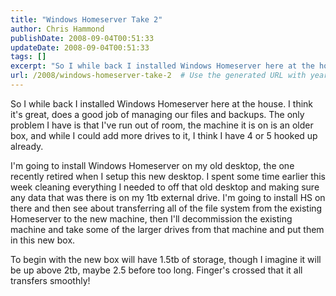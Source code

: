 ```yaml
---
title: "Windows Homeserver Take 2"
author: Chris Hammond
publishDate: 2008-09-04T00:51:33
updateDate: 2008-09-04T00:51:33
tags: []
excerpt: "So I while back I installed Windows Homeserver here at the house. I think it's great, does a good job of managing our files and backups. The only problem I have is that I've run out of room, the machine it is on is an older box, and while I could add more drives to it, I think I have 4 or 5 hooked up already.  I'm going to install Windows Homeserver on my old desktop, the one recently retired when I setup this new desktop. I spent some time earlier this week cleaning everything I needed to off that old desktop and making sure any data that was there is on my 1tb external drive. I'm going to install HS on there and then see about transferring all of the file system from the existing Homeserver to the new machine, then I'll decommission the existing machine and take some of the larger drives from that machine and put them in this new box.  To begin with the new box will have 1.5tb of storage, though I imagine it will be up above 2tb, maybe 2.5 before too long. Finger's crossed that it all transfers smoothly!"
url: /2008/windows-homeserver-take-2  # Use the generated URL with year
---
```

<p>So I while back I installed Windows Homeserver here at the house. I think it's great, does a good job of managing our files and backups. The only problem I have is that I've run out of room, the machine it is on is an older box, and while I could add more drives to it, I think I have 4 or 5 hooked up already.</p>  <p>I'm going to install Windows Homeserver on my old desktop, the one recently retired when I setup this new desktop. I spent some time earlier this week cleaning everything I needed to off that old desktop and making sure any data that was there is on my 1tb external drive. I'm going to install HS on there and then see about transferring all of the file system from the existing Homeserver to the new machine, then I'll decommission the existing machine and take some of the larger drives from that machine and put them in this new box.</p>  <p>To begin with the new box will have 1.5tb of storage, though I imagine it will be up above 2tb, maybe 2.5 before too long. Finger's crossed that it all transfers smoothly!</p>

